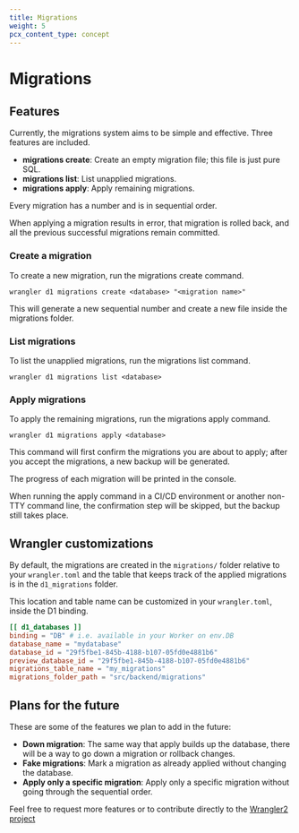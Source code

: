```yaml
---
title: Migrations
weight: 5
pcx_content_type: concept
---
```


# Migrations

## Features

Currently, the migrations system aims to be simple and effective. Three features are included.
* **migrations create**: Create an empty migration file; this file is just pure SQL.
* **migrations list**: List unapplied migrations.
* **migrations apply**: Apply remaining migrations.

Every migration has a number and is in sequential order.

When applying a migration results in error, that migration is rolled back, and all the previous successful migrations remain committed.


### Create a migration
To create a new migration, run the migrations create command.

`wrangler d1 migrations create <database> "<migration name>"`

This will generate a new sequential number and create a new file inside the migrations folder.


### List migrations
To list the unapplied migrations, run the migrations list command.

`wrangler d1 migrations list <database>`


### Apply migrations
To apply the remaining migrations, run the migrations apply command.

`wrangler d1 migrations apply <database>`

This command will first confirm the migrations you are about to apply; after you accept the migrations, a new backup will be generated.

The progress of each migration will be printed in the console.

When running the apply command in a CI/CD environment or another non-TTY command line, the confirmation step will be skipped,
but the backup still takes place.


## Wrangler customizations
By default, the migrations are created in the `migrations/` folder relative to your `wrangler.toml` and the table that keeps track
of the applied migrations is in the `d1_migrations` folder.

This location and table name can be customized in your `wrangler.toml`, inside the D1 binding.


```toml
[[ d1_databases ]]
binding = "DB" # i.e. available in your Worker on env.DB
database_name = "mydatabase"
database_id = "29f5fbe1-845b-4188-b107-05fd0e4881b6"
preview_database_id = "29f5fbe1-845b-4188-b107-05fd0e4881b6"
migrations_table_name = "my_migrations"
migrations_folder_path = "src/backend/migrations"
```


## Plans for the future

These are some of the features we plan to add in the future:
* **Down migration**: The same way that apply builds up the database, there will be a way to go down a migration or rollback changes.
* **Fake migrations**: Mark a migration as already applied without changing the database.
* **Apply only a specific migration**: Apply only a specific migration without going through the sequential order.

Feel free to request more features or to contribute directly to the [Wrangler2 project](https://github.com/cloudflare/wrangler2)
